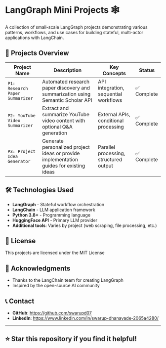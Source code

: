 # LangGraph Mini Projects 🕸️

A collection of small-scale LangGraph projects demonstrating various patterns, workflows, and use cases for building stateful, multi-actor applications with LangChain.

## 📂 Projects Overview

| Project Name | Description | Key Concepts | Status |
|--------------|-------------|--------------|--------|
| `P1: Research Paper Summarizer` | Automated research paper discovery and summarization using Semantic Scholar API | API integration, sequential workflows | ✅ Complete |
| `P2: YouTube Video Summarizer` | Extract and summarize YouTube video content with optional Q&A generation | External APIs, conditional processing | ✅ Complete |
| `P3: Project Idea Generator` | Generate personalized project ideas or provide implementation guides for existing ideas | Parallel processing, structured output | ✅ Complete |

## 🛠️ Technologies Used

- **LangGraph** - Stateful workflow orchestration
- **LangChain** - LLM application framework  
- **Python 3.8+** - Programming language
- **HuggingFace API** - Primary LLM provider
- **Additional tools**: Varies by project (web scraping, file processing, etc.)

## 📝 License

This projects are licensed under the MIT License

## 🌟 Acknowledgments

- Thanks to the LangChain team for creating LangGraph
- Inspired by the open-source AI community

## 📞 Contact

- **GitHub**: https://github.com/swarupd07
- **LinkedIn**: https://www.linkedin.com/in/swarup-dhanavade-2065a4280/

---

## ⭐ Star this repository if you find it helpful!

